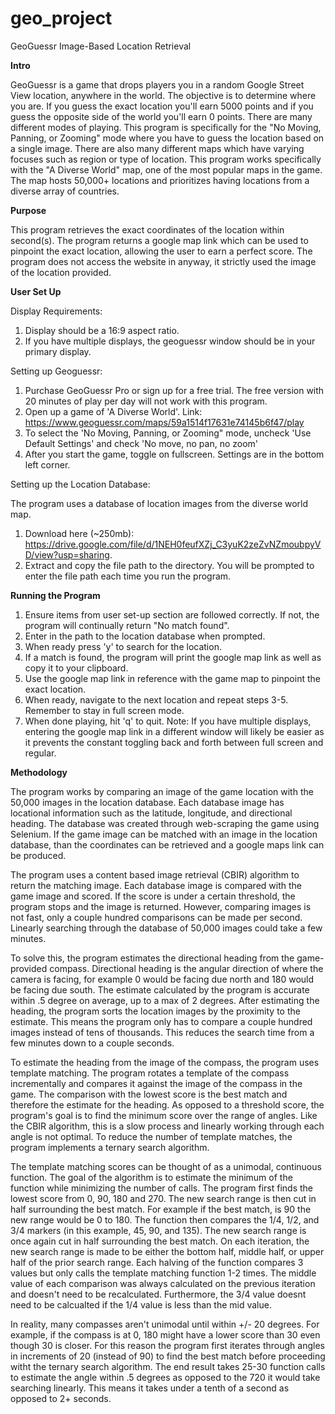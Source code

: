 # geo_project
GeoGuessr Image-Based Location Retrieval

**Intro**

GeoGuessr is a game that drops players you in a random Google Street View location, anywhere in the world. The objective is to determine where you are. If you guess the exact location you'll earn 5000 points and if you guess the opposite side of the world you'll earn 0 points. There are many different modes of playing. This program is specifically for the "No Moving, Panning, or Zooming" mode where you have to guess the location based on a single image. There are also many different maps which have varying focuses such as region or type of location. This program works specifically with the "A Diverse World" map, one of the most popular maps in the game. The map hosts 50,000+ locations and prioritizes having locations from a diverse array of countries. 

**Purpose**

This program retrieves the exact coordinates of the location within second(s). The program returns a google map link which can be used to pinpoint the exact location, allowing the user to earn a perfect score. The program does not access the website in anyway, it strictly used the image of the location provided. 

**User Set Up**

Display Requirements:

1. Display should be a 16:9 aspect ratio. 
2. If you have multiple displays, the geoguessr window should be in your primary display. 

Setting up Geoguessr:

1. Purchase GeoGuessr Pro or sign up for a free trial. The free version with 20 minutes of play per day will not work with this program. 
2. Open up a game of 'A Diverse World'. Link: https://www.geoguessr.com/maps/59a1514f17631e74145b6f47/play
3. To select the 'No Moving, Panning, or Zooming" mode, uncheck 'Use Default Settings' and check 'No move, no pan, no zoom'
4. After you start the game, toggle on fullscreen. Settings are in the bottom left corner. 

Setting up the Location Database: 

The program uses a database of location images from the diverse world map. 

1. Download here (~250mb): https://drive.google.com/file/d/1NEH0feufXZj_C3yuK2zeZvNZmoubpyVD/view?usp=sharing. 
2. Extract and copy the file path to the directory. You will be prompted to enter the file path each time you run the program. 

**Running the Program**

1. Ensure items from user set-up section are followed correctly. If not, the program will continually return "No match found". 
2. Enter in the path to the location database when prompted. 
3. When ready press 'y' to search for the location. 
4. If a match is found, the program will print the google map link as well as copy it to your clipboard. 
5. Use the google map link in reference with the game map to pinpoint the exact location. 
6. When ready, navigate to the next location and repeat steps 3-5. Remember to stay in full screen mode. 
7. When done playing, hit 'q' to quit. 
Note: If you have multiple displays, entering the google map link in a different window will likely be easier as it prevents the constant toggling back and forth between full screen and regular. 

**Methodology**

The program works by comparing an image of the game location with the 50,000 images in the location database. Each database image has locational information such as the latitude, longitude, and directional heading. The database was created through web-scraping the game using Selenium. If the game image can be matched with an image in the location database, than the coordinates can be retrieved and a google maps link can be produced. 

The program uses a content based image retrieval (CBIR) algorithm to return the matching image. Each database image is compared with the game image and scored. If the score is under a certain threshold, the program stops and the image is returned. However, comparing images is not fast, only a couple hundred comparisons can be made per second. Linearly searching through the database of 50,000 images could take a few minutes. 

To solve this, the program estimates the directional heading from the game-provided compass. Directional heading is the angular direction of where the camera is facing, for example 0 would be facing due north and 180 would be facing due south. The estimate calculated by the program is accurate within .5 degree on average, up to a max of 2 degrees. After estimating the heading, the program sorts the location images by the proximity to the estimate. This means the program only has to compare a couple hundred images instead of tens of thousands. This reduces the search time from a few minutes down to a couple seconds. 

To estimate the heading from the image of the compass, the program uses template matching. The program rotates a template of the compass incrementally and compares it against the image of the compass in the game. The comparison with the lowest score is the best match and therefore the estimate for the heading. As opposed to a threshold score, the program's goal is to find the minimum score over the range of angles. Like the CBIR algorithm, this is a slow process and linearly working through each angle is not optimal. To reduce the number of template matches, the program implements a ternary search algorithm. 

The template matching scores can be thought of as a unimodal, continuous function. The goal of the algorithm is to estimate the minimum of the function while minimizing the number of calls. The program first finds the lowest score from 0, 90, 180 and 270. The new search range is then cut in half surrounding the best match. For example if the best match, is 90 the new range would be 0 to 180. The function then compares the 1/4, 1/2, and 3/4 markers (in this example, 45, 90, and 135). The new search range is once again cut in half surrounding the best match. On each iteration, the new search range is made to be either the bottom half, middle half, or upper half of the prior search range. Each halving of the function compares 3 values but only calls the template matching function 1-2 times. The middle value of each comparison was always calculated on the previous iteration and doesn't need to be recalculated. Furthermore, the 3/4 value doesnt need to be calcualted if the 1/4 value is less than the mid value. 

In reality, many compasses aren't unimodal until within +/- 20 degrees. For example, if the compass is at 0, 180 might have a lower score than 30 even though 30 is closer. For this reason the program first iterates through angles in increments of 20 (instead of 90) to find the best match before proceeding witht the ternary search algorithm. The end result takes 25-30 function calls to estimate the angle within .5 degrees as opposed to the 720 it would take searching linearly. This means it takes under a tenth of a second as opposed to 2+ seconds. 
